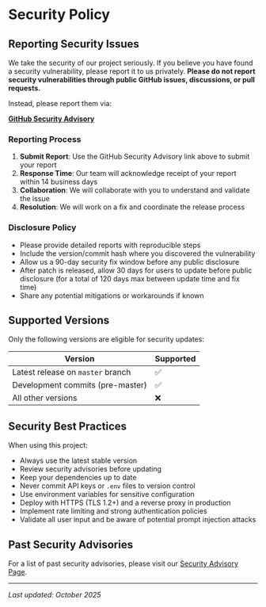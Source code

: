 # Security Policy

## Reporting Security Issues

We take the security of our project seriously. If you believe you have found a security vulnerability, please report it to us privately. **Please do not report security vulnerabilities through public GitHub issues, discussions, or pull requests.**

Instead, please report them via:

**[GitHub Security Advisory](https://github.com/Significant-Gravitas/AutoModerate/security/advisories/new)**

### Reporting Process

1. **Submit Report**: Use the GitHub Security Advisory link above to submit your report
2. **Response Time**: Our team will acknowledge receipt of your report within 14 business days
3. **Collaboration**: We will collaborate with you to understand and validate the issue
4. **Resolution**: We will work on a fix and coordinate the release process

### Disclosure Policy

- Please provide detailed reports with reproducible steps
- Include the version/commit hash where you discovered the vulnerability
- Allow us a 90-day security fix window before any public disclosure
- After patch is released, allow 30 days for users to update before public disclosure (for a total of 120 days max between update time and fix time)
- Share any potential mitigations or workarounds if known

## Supported Versions

Only the following versions are eligible for security updates:

| Version | Supported |
|---------|-----------|
| Latest release on `master` branch | ✅ |
| Development commits (pre-master) | ✅ |
| All other versions | ❌ |

## Security Best Practices

When using this project:

- Always use the latest stable version
- Review security advisories before updating
- Keep your dependencies up to date
- Never commit API keys or `.env` files to version control
- Use environment variables for sensitive configuration
- Deploy with HTTPS (TLS 1.2+) and a reverse proxy in production
- Implement rate limiting and strong authentication policies
- Validate all user input and be aware of potential prompt injection attacks

## Past Security Advisories

For a list of past security advisories, please visit our [Security Advisory Page](https://github.com/Significant-Gravitas/AutoModerate/security/advisories).

---

*Last updated: October 2025*
